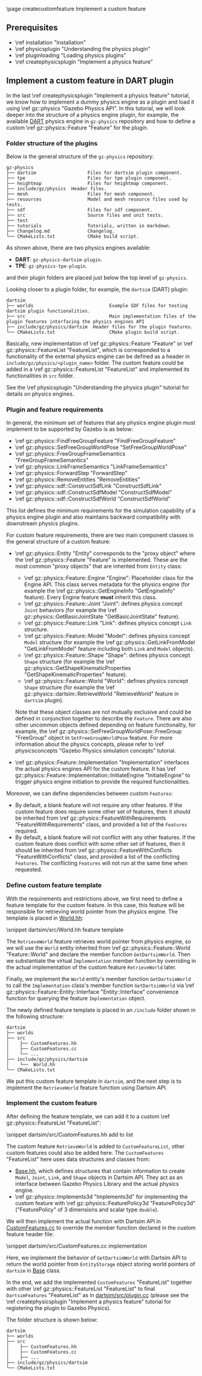 \page createcustomfeature Implement a custom feature

## Prerequisites

- \ref installation "Installation"
- \ref physicsplugin "Understanding the physics plugin"
- \ref pluginloading "Loading physics plugins"
- \ref createphysicsplugin "Implement a physics feature"

## Implement a custom feature in DART plugin

In the last \ref createphysicsplugin "Implement a physics feature" tutorial, we
know how to implement a dummy physics engine as a plugin and load it using
\ref gz::physics "Gazebo Physics API". In this tutorial, we will look
deeper into the structure of a physics engine plugin, for example, the available
[DART](https://github.com/gazebosim/gz-physics/tree/main/dartsim)
physics engine in `gz-physics` repository and how to define a custom
\ref gz::physics::Feature "Feature" for the plugin.

### Folder structure of the plugins

Below is the general structure of the `gz-physics` repository:

```
gz-physics
├── dartsim                   Files for dartsim plugin component.
├── tpe                       Files for tpe plugin component.
├── heightmap                 Files for heightmap component.
├── include/gz/physics  Header files.
├── mesh                      Files for mesh component.
├── resources                 Model and mesh resource files used by tests.
├── sdf                       Files for sdf component.
├── src                       Source files and unit tests.
├── test
├── tutorials                 Tutorials, written in markdown.
├── Changelog.md              Changelog.
└── CMakeLists.txt            CMake build script.
```

As shown above, there are two physics engines available:
- **DART**: `gz-physics-dartsim-plugin`.
- **TPE**: `gz-physics-tpe-plugin`.

and their plugin folders are placed just below the top level of `gz-physics`.

Looking closer to a plugin folder, for example, the `dartsim` (DART) plugin:

```
dartsim
├── worlds                            Example SDF files for testing dartsim plugin functionalities.
├── src                               Main implementation files of the plugin features interfacing the physics engines API
├── include/gz/physics/dartsim  Header files for the plugin features.
└── CMakeLists.txt                    CMake plugin build script.
```

Basically, new implementation of \ref gz::physics::Feature "Feature" or
\ref gz::physics::FeatureList "FeatureList", which is corresponded to a
functionality of the external physics engine can be defined as a header in
`include/gz/physics/<plugin_name>` folder. The custom feature could
be added in a \ref gz::physics::FeatureList "FeatureList"
and implemented its functionalities in `src` folder.

See the \ref physicsplugin "Understanding the physics plugin" tutorial for details on physics engines.

### Plugin and feature requirements

In general, the minimum set of features that any physics engine plugin must
implement to be supported by Gazebo is as below:
- \ref gz::physics::FindFreeGroupFeature "FindFreeGroupFeature"
- \ref gz::physics::SetFreeGroupWorldPose "SetFreeGroupWorldPose"
- \ref gz::physics::FreeGroupFrameSemantics "FreeGroupFrameSemantics"
- \ref gz::physics::LinkFrameSemantics "LinkFrameSemantics"
- \ref gz::physics::ForwardStep "ForwardStep"
- \ref gz::physics::RemoveEntities "RemoveEntities"
- \ref gz::physics::sdf::ConstructSdfLink "ConstructSdfLink"
- \ref gz::physics::sdf::ConstructSdfModel "ConstructSdfModel"
- \ref gz::physics::sdf::ConstructSdfWorld "ConstructSdfWorld"

This list defines the minimum requirements for the simulation capability of a
physics engine plugin and also maintains backward compatibility with
downstream physics plugins.

For custom feature requirements, there are two main component classes
in the general structure of a custom feature:
- \ref gz::physics::Entity "Entity" corresponds to the "proxy object" where
the \ref gz::physics::Feature "Feature" is implemented. These are the most
common "proxy objects" that are inherited from `Entity` class:
  - \ref gz::physics::Feature::Engine "Engine": Placeholder class for the
    Engine API. This class serves metadata for the physics engine (for example
    the \ref gz::physics::GetEngineInfo "GetEngineInfo" feature).
    Every Engine feature **must** inherit this class.
  - \ref gz::physics::Feature::Joint "Joint": defines physics concept
    `Joint` behaviors (for example the
    \ref gz::physics::GetBasicJointState "GetBasicJointState" feature).
  - \ref gz::physics::Feature::Link "Link": defines physics concept `Link`
    structure.
  - \ref gz::physics::Feature::Model "Model": defines physics concept
    `Model` structure (for example the
    \ref gz::physics::GetLinkFromModel "GetLinkFromModel" feature
    including both `Link` and `Model` objects).
  - \ref gz::physics::Feature::Shape "Shape": defines physics concept
    `Shape` structure (for example the
    \ref gz::physics::GetShapeKinematicProperties "GetShapeKinematicProperties"
    feature).
  - \ref gz::physics::Feature::World "World": defines physics concept
    `Shape` structure (for example
    the \ref gz::physics::dartsim::RetrieveWorld "RetrieveWorld" feature
    in `dartsim` plugin).

  Note that these object classes are not mutually exclusive and could be defined
  in conjunction together to describe the `Feature`. There are also other
  uncommon objects defined depending on feature functionality, for example, the
  \ref gz::physics::SetFreeGroupWorldPose::FreeGroup "FreeGroup"
  object in `SetFreeGroupWorldPose` feature. For more information about the
  physics concepts, please refer to
  \ref physicsconcepts "Gazebo Physics simulation concepts" tutorial.
- \ref gz::physics::Feature::Implementation "Implementation" interfaces
the actual physics engines API for the custom feature. It has
\ref gz::physics::Feature::Implementation::InitiateEngine "InitiateEngine"
to trigger physics engine initiation to provide the required functionalities.

Moreover, we can define dependencies between custom `Features`:
- By default, a blank feature will not require any other features.
If the custom feature does require some other set of features,
then it should be inherited from
\ref gz::physics::FeatureWithRequirements "FeatureWithRequirements" class,
and provided a list of the `Features` required.
- By default, a blank feature will not conflict with any other features. If
the custom feature does conflict with some other set of features, then it should
be inherited from
\ref gz::physics::FeatureWithConflicts "FeatureWithConflicts" class,
and provided a list of the conflicting `Features`. The conflicting `Features`
will not run at the same time when requested.

### Define custom feature template

With the requirements and restrictions above, we first need to define a feature template for the custom feature. In this case, this feature will be responsible for retrieving world pointer from the physics engine. The template is placed in [World.hh](https://github.com/gazebosim/gz-physics/blob/main/dartsim/src/World.hh):

\snippet dartsim/src/World.hh feature template

The `RetrieveWorld` feature retrieves
world pointer from physics engine, so we will use the `World` entity inherited
from \ref gz::physics::Feature::World "Feature::World" and declare the
member function `GetDartsimWorld`. Then we substantiate the virtual `Implementation`
member function by overriding in the actual implementation of
the custom feature `RetrieveWorld` later.

Finally, we implement the `World`
entity's member function `GetDartsimWorld` to call the `Implementation`
class's member function `GetDartsimWorld` via
\ref gz::physics::Feature::Entity::Interface "Entity::Interface"
convenience function for querying the feature `Implementation` object.

The newly defined feature template is placed in an `/include` folder shown in the following structure:

```
dartsim
├── worlds
├── src
│    ├── CustomFeatures.hh
│    ├── CustomFeatures.cc
│    └── ...
├── include/gz/physics/dartsim
│    └──  World.hh
└── CMakeLists.txt
```

We put this custom feature template in `dartsim`, and the next step is to
implement the `RetrieveWorld` feature function using Dartsim API.

### Implement the custom feature

After defining the feature template, we can add it to a custom
\ref gz::physics::FeatureList "FeatureList":

\snippet dartsim/src/CustomFeatures.hh add to list

The custom feature `RetrieveWorld` is added to `CustomFeatureList`, other custom
features could also be added here.
The `CustomFeatures` "FeatureList" here uses data structures and classes from:
- [Base.hh](https://github.com/gazebosim/gz-physics/blob/main/dartsim/src/Base.hh), which defines structures that contain information to create `Model`, `Joint`, `Link`, and `Shape` objects in Dartsim API.
They act as an interface between Gazebo Physics Library and the actual physics engine.
- \ref gz::physics::Implements3d "Implements3d" for implementing the
custom feature with \ref gz::physics::FeaturePolicy3d "FeaturePolicy3d"
("FeaturePolicy" of 3 dimensions and scalar type `double`).

We will then implement the actual function with Dartsim API in [CustomFeatures.cc](https://github.com/gazebosim/gz-physics/blob/main/dartsim/src/CustomFeatures.cc) to override the member function
declared in the custom feature header file:

\snippet dartsim/src/CustomFeatures.cc implementation

Here, we implement the behavior of `GetDartsimWorld` with Dartsim API to return the
world pointer from `EntityStorage` object storing world pointers of `dartsim` in
[Base](https://github.com/gazebosim/gz-physics/blob/main/dartsim/src/Base.hh) class.

In the end, we add the implemented `CustomFeatures` "FeatureList" together with
other \ref gz::physics::FeatureList "FeatureList" to final `DartsimFeatures`
"FeatureList" as in [dartsim/src/plugin.cc](https://github.com/gazebosim/gz-physics/blob/main/dartsim/src/plugin.cc)
(please see the \ref createphysicsplugin "Implement a physics feature" tutorial
for registering the plugin to Gazebo Physics).

The folder structure is shown below:

```
dartsim
├── worlds
├── src
│    ├── CustomFeatures.hh
│    ├── CustomFeatures.cc
│    ├── ...
├── include/gz/physics/dartsim
└── CMakeLists.txt
```
